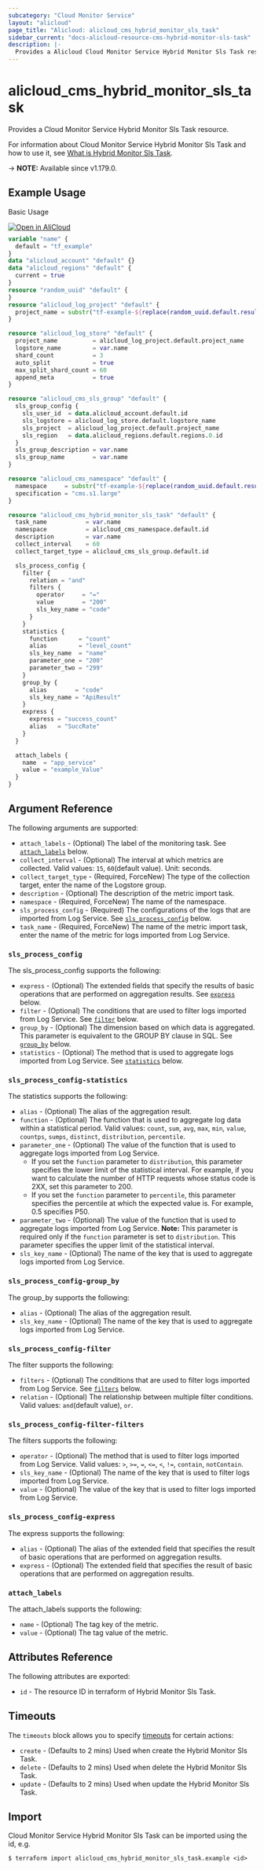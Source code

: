 ```yaml
---
subcategory: "Cloud Monitor Service"
layout: "alicloud"
page_title: "Alicloud: alicloud_cms_hybrid_monitor_sls_task"
sidebar_current: "docs-alicloud-resource-cms-hybrid-monitor-sls-task"
description: |-
  Provides a Alicloud Cloud Monitor Service Hybrid Monitor Sls Task resource.
---
```


# alicloud_cms_hybrid_monitor_sls_task

Provides a Cloud Monitor Service Hybrid Monitor Sls Task resource.

For information about Cloud Monitor Service Hybrid Monitor Sls Task and how to use it, see [What is Hybrid Monitor Sls Task](https://www.alibabacloud.com/help/en/cloudmonitor/latest/createhybridmonitortask).

-> **NOTE:** Available since v1.179.0.

## Example Usage

Basic Usage

<div style="display: block;margin-bottom: 40px;"><div class="oics-button" style="float: right;position: absolute;margin-bottom: 10px;">
  <a href="https://api.aliyun.com/api-tools/terraform?resource=alicloud_cms_hybrid_monitor_sls_task&exampleId=1889b555-04b8-1245-2111-5e323084845c1c708dc9&activeTab=example&spm=docs.r.cms_hybrid_monitor_sls_task.0.1889b55504&intl_lang=EN_US" target="_blank">
    <img alt="Open in AliCloud" src="https://img.alicdn.com/imgextra/i1/O1CN01hjjqXv1uYUlY56FyX_!!6000000006049-55-tps-254-36.svg" style="max-height: 44px; max-width: 100%;">
  </a>
</div></div>

```terraform
variable "name" {
  default = "tf_example"
}
data "alicloud_account" "default" {}
data "alicloud_regions" "default" {
  current = true
}
resource "random_uuid" "default" {
}
resource "alicloud_log_project" "default" {
  project_name = substr("tf-example-${replace(random_uuid.default.result, "-", "")}", 0, 16)
}

resource "alicloud_log_store" "default" {
  project_name          = alicloud_log_project.default.project_name
  logstore_name         = var.name
  shard_count           = 3
  auto_split            = true
  max_split_shard_count = 60
  append_meta           = true
}

resource "alicloud_cms_sls_group" "default" {
  sls_group_config {
    sls_user_id  = data.alicloud_account.default.id
    sls_logstore = alicloud_log_store.default.logstore_name
    sls_project  = alicloud_log_project.default.project_name
    sls_region   = data.alicloud_regions.default.regions.0.id
  }
  sls_group_description = var.name
  sls_group_name        = var.name
}

resource "alicloud_cms_namespace" "default" {
  namespace     = substr("tf-example-${replace(random_uuid.default.result, "-", "")}", 0, 16)
  specification = "cms.s1.large"
}

resource "alicloud_cms_hybrid_monitor_sls_task" "default" {
  task_name           = var.name
  namespace           = alicloud_cms_namespace.default.id
  description         = var.name
  collect_interval    = 60
  collect_target_type = alicloud_cms_sls_group.default.id

  sls_process_config {
    filter {
      relation = "and"
      filters {
        operator     = "="
        value        = "200"
        sls_key_name = "code"
      }
    }
    statistics {
      function      = "count"
      alias         = "level_count"
      sls_key_name  = "name"
      parameter_one = "200"
      parameter_two = "299"
    }
    group_by {
      alias        = "code"
      sls_key_name = "ApiResult"
    }
    express {
      express = "success_count"
      alias   = "SuccRate"
    }
  }

  attach_labels {
    name  = "app_service"
    value = "example_Value"
  }
}
```

## Argument Reference

The following arguments are supported:

* `attach_labels` - (Optional) The label of the monitoring task. See [`attach_labels`](#attach_labels) below. 
* `collect_interval` - (Optional) The interval at which metrics are collected. Valid values: `15`, `60`(default value). Unit: seconds.
* `collect_target_type` - (Required, ForceNew) The type of the collection target, enter the name of the Logstore group.
* `description` - (Optional) The description of the metric import task.
* `namespace` - (Required, ForceNew) The name of the namespace.
* `sls_process_config` - (Required) The configurations of the logs that are imported from Log Service. See [`sls_process_config`](#sls_process_config) below. 
* `task_name` - (Required, ForceNew) The name of the metric import task, enter the name of the metric for logs imported from Log Service.

### `sls_process_config`

The sls_process_config supports the following: 

* `express` - (Optional) The extended fields that specify the results of basic operations that are performed on aggregation results. See [`express`](#sls_process_config-express) below. 
* `filter` - (Optional) The conditions that are used to filter logs imported from Log Service. See [`filter`](#sls_process_config-filter) below. 
* `group_by` - (Optional) The dimension based on which data is aggregated. This parameter is equivalent to the GROUP BY clause in SQL. See [`group_by`](#sls_process_config-group_by) below. 
* `statistics` - (Optional) The method that is used to aggregate logs imported from Log Service. See [`statistics`](#sls_process_config-statistics) below. 

### `sls_process_config-statistics`

The statistics supports the following: 

* `alias` - (Optional) The alias of the aggregation result.
* `function` - (Optional) The function that is used to aggregate log data within a statistical period. Valid values: `count`, `sum`, `avg`, `max`, `min`, `value`, `countps`, `sumps`, `distinct`, `distribution`, `percentile`.
* `parameter_one` - (Optional) The value of the function that is used to aggregate logs imported from Log Service.
  - If you set the `function` parameter to `distribution`, this parameter specifies the lower limit of the statistical interval. For example, if you want to calculate the number of HTTP requests whose status code is 2XX, set this parameter to 200.
  - If you set the `function` parameter to `percentile`, this parameter specifies the percentile at which the expected value is. For example, 0.5 specifies P50.
* `parameter_two` - (Optional) The value of the function that is used to aggregate logs imported from Log Service. **Note:** This parameter is required only if the `function` parameter is set to `distribution`. This parameter specifies the upper limit of the statistical interval.
* `sls_key_name` - (Optional) The name of the key that is used to aggregate logs imported from Log Service.

### `sls_process_config-group_by`

The group_by supports the following: 

* `alias` - (Optional) The alias of the aggregation result.
* `sls_key_name` - (Optional) The name of the key that is used to aggregate logs imported from Log Service.

### `sls_process_config-filter`

The filter supports the following: 

* `filters` - (Optional) The conditions that are used to filter logs imported from Log Service. See [`filters`](#sls_process_config-filter-filters) below. 
* `relation` - (Optional) The relationship between multiple filter conditions. Valid values: `and`(default value), `or`.

### `sls_process_config-filter-filters`

The filters supports the following: 

* `operator` - (Optional) The method that is used to filter logs imported from Log Service. Valid values: `>`, `>=`, `=`, `<=`, `<`, `!=`, `contain`, `notContain`.
* `sls_key_name` - (Optional) The name of the key that is used to filter logs imported from Log Service.
* `value` - (Optional) The value of the key that is used to filter logs imported from Log Service.

### `sls_process_config-express`

The express supports the following: 

* `alias` - (Optional) The alias of the extended field that specifies the result of basic operations that are performed on aggregation results.
* `express` - (Optional) The extended field that specifies the result of basic operations that are performed on aggregation results.

### `attach_labels`

The attach_labels supports the following: 

* `name` - (Optional) The tag key of the metric.
* `value` - (Optional) The tag value of the metric.

## Attributes Reference

The following attributes are exported:

* `id` - The resource ID in terraform of Hybrid Monitor Sls Task.

## Timeouts

The `timeouts` block allows you to specify [timeouts](https://www.terraform.io/docs/configuration-0-11/resources.html#timeouts) for certain actions:

* `create` - (Defaults to 2 mins) Used when create the Hybrid Monitor Sls Task.
* `delete` - (Defaults to 2 mins) Used when delete the Hybrid Monitor Sls Task.
* `update` - (Defaults to 2 mins) Used when update the Hybrid Monitor Sls Task.

## Import

Cloud Monitor Service Hybrid Monitor Sls Task can be imported using the id, e.g.

```shell
$ terraform import alicloud_cms_hybrid_monitor_sls_task.example <id>
```